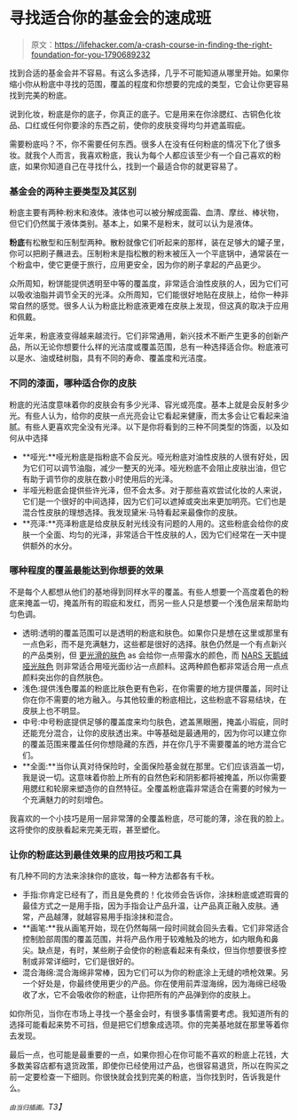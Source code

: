 # 寻找适合你的基金会的速成班

> 原文：<https://lifehacker.com/a-crash-course-in-finding-the-right-foundation-for-you-1790689232>

找到合适的基金会并不容易。有这么多选择，几乎不可能知道从哪里开始。如果你缩小你从粉底中寻找的范围，覆盖的程度和你想要的完成的类型，它会让你更容易找到完美的粉底。



说到化妆，粉底是你的底子，你真正的底子。它是用来在你涂腮红、古铜色化妆品、口红或任何你要涂的东西之前，使你的皮肤变得均匀并遮盖瑕疵。

需要粉底吗？不，你不需要任何东西。很多人在没有任何粉底的情况下化了很多妆。就我个人而言，我喜欢粉底，我认为每个人都应该至少有一个自己喜欢的粉底，如果你知道自己在寻找什么，找到一个最适合你的就更容易了。

### 基金会的两种主要类型及其区别

粉底主要有两种:粉末和液体。液体也可以被分解成面霜、血清、摩丝、棒状物，但它们仍然属于液体类别。基本上，如果不是粉末，就可以认为是液体。

**粉底**有松散型和压制型两种。散粉就像它们听起来的那样，装在足够大的罐子里，你可以把刷子蘸进去。压制粉末是指松散的粉末被压入一个平底锅中，通常装在一个粉盒中，使它更便于旅行，应用更安全，因为你的刷子拿起的产品更少。

众所周知，粉饼能提供透明至中等的覆盖度，非常适合油性皮肤的人，因为它们可以吸收油脂并调节全天的光泽。众所周知，它们能很好地贴在皮肤上，给你一种非常自然的感觉。很多人认为粉底比粉底液更难在皮肤上发现，但这真的取决于应用和佩戴。

近年来，粉底液变得越来越流行。它们非常通用，新兴技术不断产生更多的创新产品，所以无论你想要什么样的光洁度或覆盖范围，总有一种选择适合你。粉底液可以是水、油或硅树脂，具有不同的寿命、覆盖度和光洁度。

### **不同的漆面，哪种适合你的皮肤**

粉底的光洁度意味着你的皮肤会有多少光泽、容光或亮度。基本上就是会反射多少光。有些人认为，给你的皮肤一点光亮会让它看起来健康，而太多会让它看起来油腻。有些人更喜欢完全没有光泽。以下是你将看到的三种不同类型的饰面，以及如何从中选择

*   **哑光:**哑光粉底是指粉底不会反光。哑光粉底对油性皮肤的人很有好处，因为它们可以调节油脂，减少一整天的光泽。哑光粉底不会阻止皮肤出油，但它有助于调节你的皮肤在数小时使用后的光泽。
*   半哑光粉底会提供些许光泽，但不会太多。对于那些喜欢尝试化妆的人来说，它们是一个很好的中间选择，因为它们可以遮掉或突出来更加明亮。它们也是混合性皮肤的理想选择。我发现黛米·马特看起来最像你的皮肤。
*   **亮泽:**亮泽粉底是给皮肤反射光线没有问题的人用的。这些粉底会给你的皮肤一个全面、均匀的光泽，非常适合干性皮肤的人，因为它们经常在一天中提供额外的水分。

### 哪种程度的覆盖最能达到你想要的效果

不是每个人都想从他们的基地得到同样水平的覆盖。有些人想要一个高度着色的粉底来掩盖一切，掩盖所有的瑕疵和发红，而另一些人只是想要一个浅色层来帮助均匀色调。

*   透明:透明的覆盖范围可以是透明的粉底和肤色。如果你只是想在这里或那里有一点色彩，而不是充满魅力，这些都是很好的选择。肤色仍然是一个有点新兴的产品类别，但 [更光滑的肤色](https://www.glossier.com/products/perfecting-skin-tint) as 会给你一点带露水的颜色，而 [NARS 天鹅绒哑光肤色](https://www.narscosmetics.com/USA/velvet-matte-skin-tint-2016.html) 则非常适合用哑光面纱沾一点颜料。这两种颜色都非常适合用一点点颜料突出你的自然肤色。
*   浅色:提供浅色覆盖的粉底比肤色更有色彩，在你需要的地方提供覆盖，同时让你在你不需要的地方融入。与其他较重的粉底相比，这些粉底不容易结块，在皮肤上也不明显。
*   中号:中号粉底提供足够的覆盖度来均匀肤色，遮盖黑眼圈，掩盖小瑕疵，同时还能充分混合，让你的皮肤透出来。中等基础是最通用的，因为你可以建立你的覆盖范围来覆盖任何你想隐藏的东西，并在你几乎不需要覆盖的地方混合它们。
*   **全面:**当你认真对待保险时，全面保险基金就在那里。它们应该涵盖一切，我是说一切。这意味着你脸上所有的自然色彩和阴影都将被掩盖，所以你需要用腮红和轮廓来塑造你的自然特征。全覆盖粉底霜非常适合在需要的时候为一个充满魅力的时刻增色。

我喜欢的一个小技巧是用一层非常薄的全覆盖粉底，尽可能的薄，涂在我的脸上。这将使你的皮肤看起来完美无瑕，甚至塑化。

### 让你的粉底达到最佳效果的应用技巧和工具

有几种不同的方法来涂抹你的底妆，每一种方法都各有千秋。

*   手指:你肯定已经有了，而且是免费的！化妆师会告诉你，涂抹粉底或遮瑕膏的最佳方式之一是用手指，因为手指会让产品升温，让产品真正融入皮肤。通常，产品越薄，就越容易用手指涂抹和混合。
*   **画笔:**我从画笔开始，现在仍然每隔一段时间就会回头去看。它们非常适合控制脸部周围的覆盖范围，并将产品作用于较难触及的地方，如内眼角和鼻尖。缺点是，有时，某些刷子会使你的粉底看起来有条纹，但当你想要很多控制或非常详细时，它们是很好的。
*   混合海绵:混合海绵非常棒，因为它们可以为你的粉底涂上无缝的喷枪效果。另一个好处是，你最终使用更少的产品。你在使用前弄湿海绵，因为海绵已经吸收了水，它不会吸收你的粉底，让你把所有的产品弹到你的皮肤上。

如你所见，当你在市场上寻找一个基金会时，有很多事情需要考虑。我知道所有的选择可能看起来势不可挡，但是把它们想象成选项。你的完美基地就在那里等着你去发现。

最后一点，也可能是最重要的一点，如果你担心在你可能不喜欢的粉底上花钱，大多数美容店都有退货政策，即使你已经使用过产品，也很容易退货，所以在购买之前一定要检查一下细则。你很快就会找到完美的粉底，当你找到时，告诉我是什么。

*<small>由当归插画。</small>T3】*